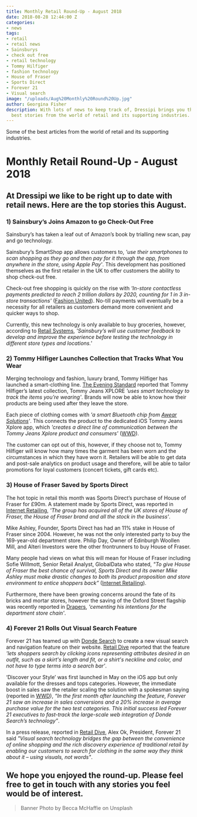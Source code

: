 ```yaml
---
title: Monthly Retail Round-Up - August 2018
date: 2018-08-28 12:44:00 Z
categories:
- news
tags:
- retail
- retail news
- Sainsburys
- check out free
- retail technology
- Tommy Hilfiger
- fashion technology
- House of Fraser
- Sports Direct
- Forever 21
- Visual search
image: "/uploads/Aug%20Monthly%20Round%20Up.jpg"
author: Georgina Fisher
description: With lots of news to keep track of, Dressipi brings you this month's
  best stories from the world of retail and its supporting industries.
---
```


Some of the best articles from the world of retail and its supporting industries.

# Monthly Retail Round-Up - August 2018

## At Dressipi we like to be right up to date with retail news. Here are the top stories this August.

### 1) Sainsbury’s Joins Amazon to go Check-Out Free

Sainsbury’s has taken a leaf out of Amazon’s book by trialling new scan, pay and go technology. 

Sainsbury’s SmartShop app allows customers to, *'use their smartphones to scan shopping as they go and then pay for it through the app, from anywhere in the store, using Apple Pay'*. This development has positioned themselves as the first retailer in the UK to offer customers the ability to shop check-out free.

Check-out free shopping is quickly on the rise with *'In-store contactless payments predicted to reach 2 trillion dollars by 2020, counting for 1 in 3 in-store transactions'* ([Fashion United](https://fashionunited.uk/news/retail/sainsbury-s-trials-till-free-shopping/2018081438316)). No-till payments will eventually be a necessity for all retailers as customers demand more convenient and quicker ways to shop. 

Currently, this new technology is only available to buy groceries, however, according to [Retail Systems](http://www.retail-systems.com/rs/Sainsburys_Scan_And_Go_Trial_London.php), *'Sainsbury’s will use customer feedback to develop and improve the experience before testing the technology in different store types and locations.'*

### 2) Tommy Hilfiger Launches Collection that Tracks What You Wear

Merging technology and fashion, luxury brand, Tommy Hilfiger has launched a smart-clothing line. [The Evening Standard](https://www.standard.co.uk/fashion/tommy-hilfiger-xplore-technology-a3899606.html) reported that Tommy Hilfiger’s latest collection, Tommy Jeans XPLORE *'uses smart technology to track the items you’re wearing'*. Brands will now be able to know how their products are being used after they leave the store. 

Each piece of clothing comes with *'a smart Bluetooth chip from [Awear Solutions](https://www.awearsolutions.com/#about)'*. This connects the product to the dedicated iOS Tommy Jeans Xplore app, which *'creates a direct line of communication between the Tommy Jeans Xplore product and consumers'* ([WWD](https://wwd.com/fashion-news/fashion-scoops/tommy-hilfiger-launches-tommy-jeans-xplore-1202764296/)).

The customer can opt out of this, however, if they choose not to, Tommy Hilfiger will know how many times the garment has been worn and the circumstances in which they have worn it. Retailers will be able to get data and post-sale analytics on product usage and therefore, will be able to tailor promotions for loyal customers (concert tickets, gift cards etc).

### 3) House of Fraser Saved by Sports Direct

The hot topic in retail this month was Sports Direct’s purchase of House of Fraser for £90m. A statement made by Sports Direct, was reported in [Internet Retailing](https://internetretailing.net/industry/industry/house-of-fraser-dies-and-rises-again-thanks-to-sports-direct--but-what-next-18245?Preview=1&utm_source=bm23&utm_medium=email&utm_term=House+of+Fraser+dies+and+rises+again+thanks+to+Sports+Direct+%E2%80%93+but+what+next?&utm_content=IR+newsletter+-+10+August+2018&utm_campaign=10/08/2018), *'The group has acquired all of the UK stores of House of Fraser, the House of Fraser brand and all the stock in the business'*.

Mike Ashley, Founder, Sports Direct has had an 11% stake in House of Fraser since 2004. However, he was not the only interested party to buy the 169-year-old department store. Philip Day, Owner of Edinburgh Woollen Mill, and Alteri Investors were the other frontrunners to buy House of Fraser.

Many people had views on what this will mean for House of Fraser including Sofie Willmott, Senior Retail Analyst, GlobalData who stated, *"To give House of Fraser the best chance of survival, Sports Direct and its owner Mike Ashley must make drastic changes to both its product proposition and store environment to entice shoppers back”* ([Internet Retailing](https://internetretailing.net/industry/industry/house-of-fraser-dies-and-rises-again-thanks-to-sports-direct--but-what-next-18245?Preview=1&utm_source=bm23&utm_medium=email&utm_term=House+of+Fraser+dies+and+rises+again+thanks+to+Sports+Direct+%E2%80%93+but+what+next?&utm_content=IR+newsletter+-+10+August+2018&utm_campaign=10/08/2018)).

Furthermore, there have been growing concerns around the fate of its bricks and mortar stores, however the saving of the Oxford Street flagship was recently reported in [Drapers](https://www.drapersonline.com/news/ashley-secures-house-of-fraser-oxford-street-flagship/7031803.article?search=https%3a%2f%2fwww.drapersonline.com%2fsearcharticles%3fqsearch%3d1%26keywords%3dhouse+of+fraser), *'cementing his intentions for the department store chain'*.

### 4) Forever 21 Rolls Out Visual Search Feature

Forever 21 has teamed up with [Donde Search](https://www.dondesearch.com/) to create a new visual search and navigation feature on their website. [Retail Dive](https://www.retaildive.com/news/forever-21-visual-search-tool-boosted-purchase-value-by-20/530770/) reported that the feature *'lets shoppers search by clicking icons representing attributes desired in an outfit, such as a skirt's length and fit, or a shirt's neckline and color, and not have to type terms into a search bar'*.

‘Discover your Style’ was first launched in May on the iOS app but only available for the dresses and tops categories. However, the immediate boost in sales saw the retailer scaling the solution with a spokesman saying (reported in [WWD](https://wwd.com/business-news/technology/forever-21-visual-search-1202776337/)), *“In the first month after launching the feature, Forever 21 saw an increase in sales conversions and a 20% increase in average purchase value for the two test categories. This initial success led Forever 21 executives to fast-track the large-scale web integration of Donde Search’s technology”*.

In a press release, reported in [Retail Dive](https://www.retaildive.com/news/forever-21-visual-search-tool-boosted-purchase-value-by-20/530770/), Alex Ok, President, Forever 21 said *"Visual search technology bridges the gap between the convenience of online shopping and the rich discovery experience of traditional retail by enabling our customers to search for clothing in the same way they think about it – using visuals, not words"*. 

## We hope you enjoyed the round-up. Please feel free to get in touch with any stories you feel would be of interest.

> Banner Photo by Becca McHaffie on Unsplash
